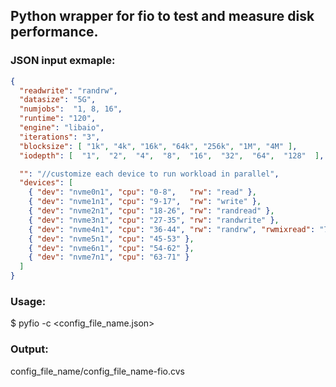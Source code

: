 ## Python wrapper for fio to test and measure disk performance. 

### JSON input exmaple:
```json
{
  "readwrite": "randrw",
  "datasize": "5G",
  "numjobs":  "1, 8, 16",
  "runtime": "120",
  "engine": "libaio",
  "iterations": "3",
  "blocksize": [ "1k", "4k", "16k", "64k", "256k", "1M", "4M" ],
  "iodepth": [  "1",  "2",  "4",  "8",  "16",  "32",  "64",  "128"  ], 

  "": "//customize each device to run workload in parallel",
  "devices": [
    { "dev": "nvme0n1", "cpu": "0-8",   "rw": "read" },
    { "dev": "nvme1n1", "cpu": "9-17",  "rw": "write" },
    { "dev": "nvme2n1", "cpu": "18-26", "rw": "randread" },
    { "dev": "nvme3n1", "cpu": "27-35", "rw": "randwrite" },
    { "dev": "nvme4n1", "cpu": "36-44", "rw": "randrw", "rwmixread": "70" },
    { "dev": "nvme5n1", "cpu": "45-53" },
    { "dev": "nvme6n1", "cpu": "54-62" },
    { "dev": "nvme7n1", "cpu": "63-71" }
  ]
}
```

### Usage:
$ pyfio -c <config_file_name.json>

### Output:
config_file_name/config_file_name-fio.cvs
